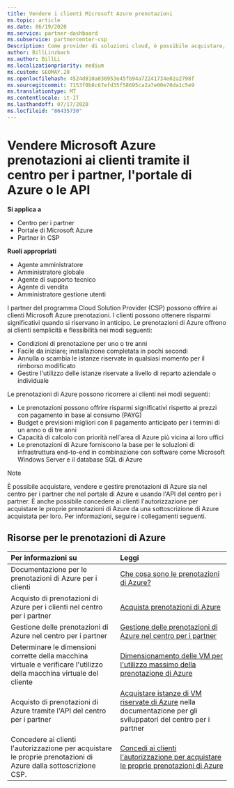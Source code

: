 ```yaml
---
title: Vendere i clienti Microsoft Azure prenotazioni
ms.topic: article
ms.date: 06/19/2020
ms.service: partner-dashboard
ms.subservice: partnercenter-csp
Description: Come provider di soluzioni cloud, è possibile acquistare, vendere o gestire prenotazioni di Azure per i clienti. Usare il centro per i partner, il portale di Azure o l'API del centro per i partner.
author: BillLinzbach
ms.author: BillLi
ms.localizationpriority: medium
ms.custom: SEOMAY.20
ms.openlocfilehash: 4524d810a036953e45fb94a72241734e02a2798f
ms.sourcegitcommit: 7153f0b8c67efd35f58695ca2a7e00e70da1c5e9
ms.translationtype: MT
ms.contentlocale: it-IT
ms.lasthandoff: 07/17/2020
ms.locfileid: "86435730"
---
```

# <a name="sell-microsoft-azure-reservations-to-customers-using-partner-center-the-azure-portal-or-apis"></a>Vendere Microsoft Azure prenotazioni ai clienti tramite il centro per i partner, l'portale di Azure o le API

**Si applica a**

- Centro per i partner
- Portale di Microsoft Azure
- Partner in CSP

**Ruoli appropriati**

- Agente amministratore
- Amministratore globale
- Agente di supporto tecnico
- Agente di vendita
- Amministratore gestione utenti

I partner del programma Cloud Solution Provider (CSP) possono offrire ai clienti Microsoft Azure prenotazioni. I clienti possono ottenere risparmi significativi quando si riservano in anticipo. Le prenotazioni di Azure offrono ai clienti semplicità e flessibilità nei modi seguenti:

- Condizioni di prenotazione per uno o tre anni
- Facile da iniziare; installazione completata in pochi secondi
- Annulla o scambia le istanze riservate in qualsiasi momento per il rimborso modificato
- Gestire l'utilizzo delle istanze riservate a livello di reparto aziendale o individuale 

Le prenotazioni di Azure possono ricorrere ai clienti nei modi seguenti:

- Le prenotazioni possono offrire risparmi significativi rispetto ai prezzi con pagamento in base al consumo (PAYG)
- Budget e previsioni migliori con il pagamento anticipato per i termini di un anno o di tre anni
- Capacità di calcolo con priorità nell'area di Azure più vicina ai loro uffici
- Le prenotazioni di Azure forniscono la base per le soluzioni di infrastruttura end-to-end in combinazione con software come Microsoft Windows Server e il database SQL di Azure

>[!NOTE]
> È possibile acquistare, vendere e gestire prenotazioni di Azure sia nel centro per i partner che nel portale di Azure e usando l'API del centro per i partner. È anche possibile concedere ai clienti l'autorizzazione per acquistare le proprie prenotazioni di Azure da una sottoscrizione di Azure acquistata per loro. Per informazioni, seguire i collegamenti seguenti.

## <a name="azure-reservations-resources"></a>Risorse per le prenotazioni di Azure

|**Per informazioni su**   |**Leggi**    |
|:-----------------------------|:-----------------|
| Documentazione per le prenotazioni di Azure per i clienti | [Che cosa sono le prenotazioni di Azure?](https://docs.microsoft.com/azure/billing/billing-save-compute-costs-reservations)
|Acquisto di prenotazioni di Azure per i clienti nel centro per i partner   |[Acquista prenotazioni di Azure](azure-reservations-buying.md)
|Gestione delle prenotazioni di Azure nel centro per i partner | [Gestione delle prenotazioni di Azure nel centro per i partner](azure-reservations-manage.md)
|Determinare le dimensioni corrette della macchina virtuale e verificare l'utilizzo della macchina virtuale del cliente   |[Dimensionamento delle VM per l'utilizzo massimo della prenotazione di Azure](azure-usage.md)   |
|Acquisto di prenotazioni di Azure tramite l'API del centro per i partner | [Acquistare istanze di VM riservate di Azure](https://docs.microsoft.com/partner-center/develop/purchase-azure-reservations) nella documentazione per gli sviluppatori del centro per i partner   |
|Concedere ai clienti l'autorizzazione per acquistare le proprie prenotazioni di Azure dalla sottoscrizione CSP. | [Concedi ai clienti l'autorizzazione per acquistare le proprie prenotazioni di Azure](give-customers-permission.md)   |
